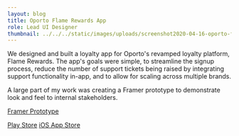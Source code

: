 ```yaml
---
layout: blog
title: Oporto Flame Rewards App
role: Lead UI Designer
thumbnail: ../../../static/images/uploads/screenshot2020-04-16-oporto-flame-rewards-apps-on-google-play.png
---
```

We designed and built a loyalty app for Oporto's revamped loyalty platform, Flame Rewards. The app's goals were simple, to streamline the signup process, reduce the number of support tickets being raised by integrating support functionality in-app, and to allow for scaling across multiple brands.

A large part of my work was creating a Framer prototype to demonstrate look and feel to internal stakeholders.

[Framer Prototype](https://framer.cloud/KggrO)

[Play Store](https://play.google.com/store/apps/details?id=com.gruden.oporto) [iOS App Store](https://itunes.apple.com/au/app/oporto/id920675672?mt=8)